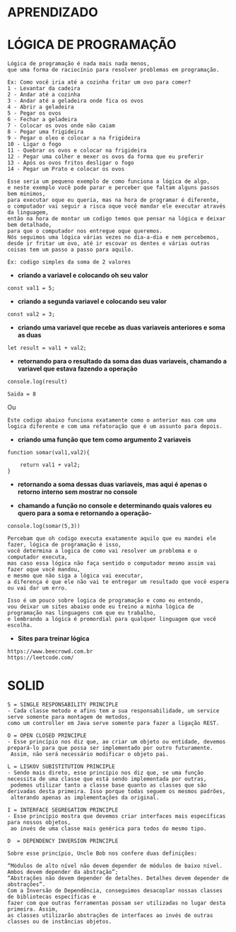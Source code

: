 # APRENDIZADO

# LÓGICA DE PROGRAMAÇÃO

```
Lógica de programação é nada mais nada menos, 
que uma forma de raciocínio para resolver problemas em programação.
```

```
Ex: Como você iria até a cozinha fritar um ovo para comer?
1 - Levantar da cadeira
2 - Andar até a cozinha
3 - Andar até a geladeira onde fica os ovos
4 - Abrir a geladeira
5 - Pegar os ovos
6 - Fechar a geladeira
7 - Colocar os ovos onde não caiam
8 - Pegar uma frigideira 
9 - Pegar o oleo e colocar a na frigideira
10 - Ligar o fogo
11 - Quebrar os ovos e colocar na frigideira
12 - Pegar uma colher e mexer os ovos da forma que eu preferir
13 - Após os ovos fritos desligar o fogo
14 - Pegar um Prato e colocar os ovos
```

```
Esse seria um pequeno exemplo de como funciona a lógica de algo, 
e neste exemplo você pode parar e perceber que faltam alguns passos bem minimos,
para executar oque eu queria, mas na hora de programar é diferente,
o computador vai seguir a risca oque você mandar ele executar através da linguagem,
então na hora de montar um codigo temos que pensar na lógica e deixar bem detalhado,
para que o computador nos entregue oque queremos.
Nós seguimos uma lógica várias vezes no dia-a-dia e nem percebemos, 
desde ir fritar um ovo, até ir escovar os dentes e várias outras coisas tem um passo a passo para aquilo.
```

```
Ex: codigo simples da soma de 2 valores
```

 - **criando a variavel e colocando oh seu valor**
```
const val1 = 5;
```
 - **criando a segunda variavel e colocando seu valor**
```
const val2 = 3;
```

- **criando uma variavel que recebe as duas variaveis anteriores e soma as duas**
```
let result = val1 + val2;
```
- **retornando para o resultado da soma das duas variaveis, chamando a variavel que estava fazendo a operação**
```
console.log(result)
```
```
Saida = 8
```

Ou 
```
Este codigo abaixo funciona exatamente como o anterior mas com uma logica diferente e com uma refatoração que é um assunto para depois.
```
- **criando uma função que tem como argumento 2 variaveis**
```
function somar(val1,val2){
    
    return val1 + val2;
}
```
- **retornando a soma dessas duas variaveis, mas aqui é apenas o retorno interno sem mostrar no console**

- **chamando a função no console e determinando quais valores eu quero para a soma e retornando a operação-**
```
console.log(somar(5,3))
```
```
Percebam que oh codigo executa exatamente aquilo que eu mandei ele fazer, lógica de programação é isso,
você determina a logica de como vai resolver um problema e o computador executa, 
mas caso essa lógica não faça sentido o computador mesmo assim vai fazer oque você mandou,
e mesmo que não siga a lógica vai executar, 
a diferença é que ele não vai te entregar um resultado que você espera ou vai dar um erro.

Isso é um pouco sobre logica de programação e como eu entendo, 
vou deixar um sites abaixo onde eu treino a minha lógica de programação nas linguagens com que eu trabalho, 
e lembrando a lógica é promordial para qualquer linguagem que você escolha.
```

- **Sites para treinar lógica**
```
https://www.beecrowd.com.br
https://leetcode.com/
```

# SOLID

```
S = SINGLE RESPONSABILITY PRINCIPLE
- Cada classe metodo e afins tem a sua responsabilidade, um service serve somente para montagem de metodos, 
como um controller em Java serve somente para fazer a ligação REST. 
```

```
O = OPEN CLOSED PRINCIPLE
- Esse princípio nos diz que, ao criar um objeto ou entidade, devemos prepará-lo para que possa ser implementado por outro futuramente.
 Assim, não será necessário modificar o objeto pai.
```

```
L = LISKOV SUBISTITUTION PRINCIPLE
- Sendo mais direto, esse princípio nos diz que, se uma função necessita de uma classe que está sendo implementada por outras,
 podemos utilizar tanto a classe base quanto as classes que são derivadas desta primeira. Isso porque todas seguem os mesmos padrões,
 alterando apenas as implementações da original.
```

```
I = INTERFACE SEGREGATION PRINCIPLE
- Esse princípio mostra que devemos criar interfaces mais específicas para nossos objetos,
 ao invés de uma classe mais genérica para todos do mesmo tipo.
```

```
D  = DEPENDENCY INVERSION PRINCIPLE 

Sobre esse princípio, Uncle Bob nos confere duas definições:

“Módulos de alto nível não devem depender de módulos de baixo nível. Ambos devem depender da abstração”;
“Abstrações não devem depender de detalhes. Detalhes devem depender de abstrações”.
Com a Inversão de Dependência, conseguimos desacoplar nossas classes de bibliotecas específicas e 
fazer com que outras ferramentas possam ser utilizadas no lugar desta primeira. Assim, 
as classes utilizarão abstrações de interfaces ao invés de outras classes ou de instâncias objetos. 
```